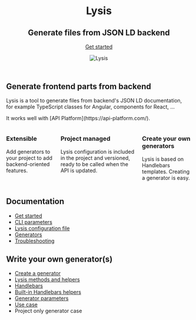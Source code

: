 <header class="homepage-header">

<h1>Lysis</h1>

<h2>Generate files from JSON LD backend</h2>

<a class="btn btn-primary" href="get-started.html">Get started</a>

![Lysis](lysis-logo.svg)

</header>

<div class="intro">
<h2>Generate frontend parts from backend</h2>

<p>Lysis is a tool to generate files from backend's JSON LD documentation,<br>
for example TypeScript classes for Angular, components for React, ...</p>

<p>It works well with [API Platform](https://api-platform.com/).</p>
</div>

<div class="row columns">
<div class="col-md-4 text-center">
<span class="glyphicon glyphicon-grain" aria-hidden="true"></span>
<h3>Extensible</h3>
<p>Add generators to your project to add backend-oriented features.</p>
</div>
<div class="col-md-4 text-center">
<span class="glyphicon glyphicon-tag" aria-hidden="true"></span>
<h3>Project managed</h3>
<p>Lysis configuration is included in the project and versioned, ready to be called when the API is updated.</p>
</div>
<div class="col-md-4 text-center">
<span class="glyphicon glyphicon-road" aria-hidden="true"></span>
<h3>Create your own generators</h3>
<p>Lysis is based on Handlebars templates. Creating a generator is easy.</p>
</div>
</div>

## Documentation

- [Get started](get-started.md)
- [CLI parameters](cli.md)
- [Lysis configuration file](configuration.md)
- [Generators](generators.md)
- [Troubleshooting](troubleshooting.md)

## Write your own generator(s)

- [Create a generator](create-a-generator/overview.md)
- [Lysis methods and helpers](create-a-generator/lysisutils.md)
- [Handlebars](create-a-generator/handlebars.md)
- [Built-in Handlebars helpers](create-a-generator/handlebars-helpers.md)
- [Generator parameters](create-a-generator/generator-parameters.md)
- [Use case](create-a-generator/use-case.md)
- Project only generator case
